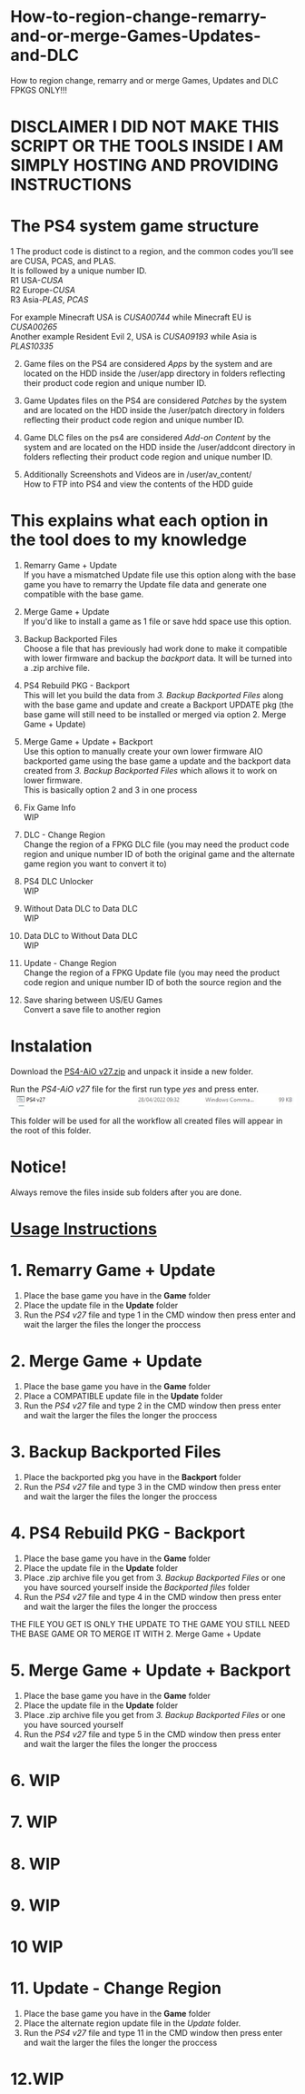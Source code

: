 # How-to-region-change-remarry-and-or-merge-Games-Updates-and-DLC
How to region change, remarry and or merge Games, Updates and DLC   FPKGS ONLY!!!
          
# DISCLAIMER I DID NOT MAKE THIS SCRIPT OR THE TOOLS INSIDE I AM SIMPLY HOSTING AND PROVIDING INSTRUCTIONS    
        
# The PS4 system game structure  
1 The product code is distinct to a region, and the common codes you’ll see are CUSA, PCAS, and PLAS.      
It is followed by a unique number ID.        
R1 USA-*CUSA*       
R2 Europe-*CUSA*         
R3 Asia-*PLAS*, *PCAS*    
         
For example Minecraft USA is *CUSA00744* while Minecraft EU is *CUSA00265*              
Another example Resident Evil 2, USA is *CUSA09193* while Asia is *PLAS10335*     
                
2. Game files on the PS4 are considered *Apps* by the system and are located on the HDD inside the /user/app directory in folders reflecting their product code region and unique number ID.       
            
3. Game Updates files on the PS4 are considered *Patches* by the system and are located on the HDD inside the /user/patch directory in folders reflecting their product code region and unique number ID.       
      
4. Game DLC files on the ps4 are considered *Add-on Content* by the system and are located on the HDD inside the /user/addcont directory in folders reflecting their product code region and unique number ID.   
        
5. Additionally Screenshots and Videos are in /user/av_content/    
How to FTP into PS4 and view the contents of the HDD guide        
    
# This explains what each option in the tool does to my knowledge    
1. Remarry Game + Update         
If you have a mismatched Update file use this option along with the base game you have to remarry the Update file data and generate one compatible with the base game.   
        
2. Merge Game + Update      
If you'd like to install a game as 1 file or save hdd space use this option.      
        
3. Backup Backported Files    
Choose a file that has previously had work done to make it compatible with lower firmware and backup the *backport* data. It will be turned into a .zip archive file.      
       
4. PS4 Rebuild PKG - Backport       
This will let you build the data from *3. Backup Backported Files* along with the base game and update and create a Backport UPDATE pkg (the base game will still need to be installed or merged via option 2. Merge Game + Update)  
        
5. Merge Game + Update + Backport    
Use this option to manually create your own lower firmware AIO backported game using the base game a update and the backport data created from  *3. Backup Backported Files* which  allows it to work on lower firmware.    
This is basically option 2 and 3 in one process     
     
6. Fix Game Info                 
WIP        
      
7. DLC - Change Region         
Change the region of a FPKG DLC file (you may need the product code region and unique number ID of both the original game and the alternate game region you want to convert it to)
     
8. PS4 DLC Unlocker            
WIP    
      
9. Without Data DLC to Data DLC      
WIP   
      
10. Data DLC to Without Data DLC      
WIP
      
11. Update - Change Region      
Change the region of a FPKG Update file (you may need the  product code region and unique number ID of both the source region and the      
        
12. Save sharing between US/EU Games           
Convert a save file to another region         
      
# Instalation 
Download the [PS4-AiO v27.zip](https://github.com/DrYenyen/How-to-region-change-remarry-and-or-merge-Games-Updates-and-DLC/releases/download/Copy/PS4-AiO.v27.zip) and unpack it inside a new folder.
      
Run the *PS4-AiO v27* file for the first run type *yes* and press enter.      
![-](imgs/desc.JPG)    
          
This folder will be used for all the workflow all created files will appear in the root of this folder.     
     
# Notice!    
Always remove the files inside sub folders after you are done.   
     
# <ins>Usage Instructions<ins>                
      
# 1. Remarry Game + Update    
1. Place the base game you have in the **Game** folder   
2. Place the update file in the **Update** folder     
3. Run the *PS4 v27* file and type 1 in the CMD window then press enter and wait the larger the files the longer the proccess       
          
# 2. Merge Game + Update   
1. Place the base game you have in the **Game** folder      
2. Place a COMPATIBLE update file in the **Update** folder       
3. Run the *PS4 v27* file and type 2 in the CMD window then press enter and wait the larger the files the longer the proccess        
     
# 3. Backup Backported Files        
1. Place the backported pkg you have in the **Backport** folder         
2. Run the *PS4 v27* file and type 3 in the CMD window then press enter and wait the larger the files the longer the proccess               
     
# 4. PS4 Rebuild PKG - Backport     
1. Place the base game you have in the **Game** folder  
2. Place the update file in the **Update** folder     
3. Place .zip archive file you get from *3. Backup Backported Files* or one you have sourced yourself inside the *Backported files* folder 
4. Run the *PS4 v27* file and type 4 in the CMD window then press enter and wait the larger the files the longer the proccess   
           
THE FILE YOU GET IS ONLY THE UPDATE TO THE GAME YOU STILL NEED THE BASE GAME OR TO MERGE IT WITH 2. Merge Game + Update           
     
# 5. Merge Game + Update + Backport    
1. Place the base game you have in the **Game** folder  
2. Place the update file in the **Update** folder 
3. Place .zip archive file you get from *3. Backup Backported Files* or one you have sourced yourself       
4. Run the *PS4 v27* file and type 5 in the CMD window then press enter and wait the larger the files the longer the proccess   
     
# 6. WIP 
# 7. WIP 
# 8. WIP        
# 9. WIP          
# 10 WIP      
# 11. Update - Change Region
1. Place the base game you have in the **Game** folder   
2. Place the alternate region update file in the *Update* folder.    
3. Run the *PS4 v27* file and type 11 in the CMD window then press enter and wait the larger the files the longer the proccess        
# 12.WIP 